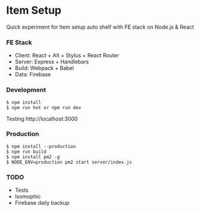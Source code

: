 Item Setup
=================

Quick experiment for Item setup auto shelf with FE stack on Node.js & React

### FE Stack
- Client: React + Alt + Stylus + React Router
- Server: Express + Handlebars 
- Build: Webpack + Babel
- Data: Firebase

### Development

```
$ npm install
$ npm run hot or npm run dev
```

Testing http://localhost:3000

### Production

```
$ npm install --production
$ npm run build
$ npm install pm2 -g
$ NODE_ENV=production pm2 start server/index.js
```

### TODO 

- Tests
- Isomophic
- Firebase daily backup
